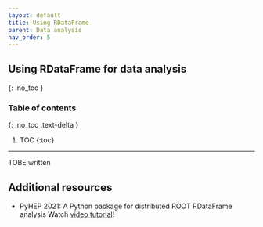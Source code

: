 ```yaml
---
layout: default
title: Using RDataFrame
parent: Data analysis
nav_order: 5
---
```


## Using RDataFrame for data analysis
{: .no_toc }

### Table of contents
{: .no_toc .text-delta }

1. TOC
{:toc}

---

TOBE written

## Additional resources

- PyHEP 2021: A Python package for distributed ROOT RDataFrame analysis Watch [video tutorial](https://www.youtube.com/watch?v=8HSIDhZRKBM)!
